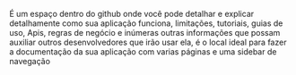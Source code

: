 É um espaço dentro do github onde você pode detalhar e explicar detalhamente como sua aplicação funciona, limitações, tutoriais, guias de uso, Apis, regras de negócio e inúmeras outras informações que possam auxiliar outros desenvolvedores que irão usar ela, é o local ideal para fazer a documentação da sua aplicação com varias páginas e uma sidebar de navegação